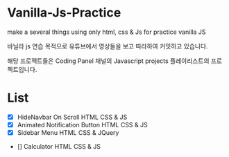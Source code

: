 # Vanilla-Js-Practice
make a several things using only html, css &amp; Js for practice vanilla JS

바닐라 js 연습 목적으로 유튜브에서 영상들을 보고 따라하여 커밋하고 있습니다.

해당 프로젝트들은 Coding Panel 채널의 Javascript projects 플레이리스트의 프로젝트입니다.
# List
- [x] HideNavbar On Scroll HTML CSS & JS
- [x] Animated Notification Button HTML CSS & JS
- [x] Sidebar Menu HTML CSS & JQuery
- [] Calculator HTML CSS & JS